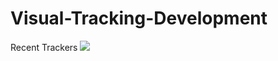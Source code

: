 # Visual-Tracking-Development
Recent Trackers
![](https://github.com/DavidZhangdw/Visual-Tracking-Development/blob/master/Trackers%20.png?raw=true)
